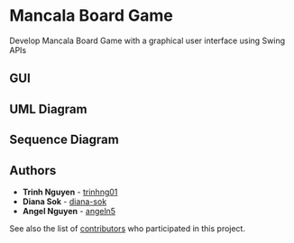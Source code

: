 # Mancala Board Game
Develop Mancala Board Game with a graphical user interface using Swing APIs

## GUI

## UML Diagram

## Sequence Diagram

## Authors

* **Trinh Nguyen** - [trinhng01](https://github.com/PurpleBooth)
* **Diana Sok**    - [diana-sok](https://github.com/diana-sok)
* **Angel Nguyen** - [angeln5](https://github.com/angeln5)

See also the list of [contributors](https://github.com/your/project/contributors) who participated in this project.
